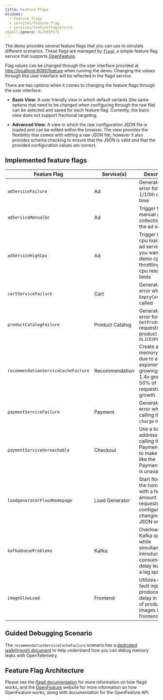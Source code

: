 ```yaml
---
title: Feature Flags
aliases:
  - feature_flags
  - services/feature-flag
  - services/featureflagservice
cSpell:ignore: OLJCESPC7Z
---
```


The demo provides several feature flags that you can use to simulate different
scenarios. These flags are managed by [`flagd`](https://flagd.dev), a simple
feature flag service that supports [OpenFeature](https://openfeature.dev).

Flag values can be changed through the user interface provided at
<http://localhost:8080/feature> when running the demo. Changing the values
through this user interface will be reflected in the flagd service.

There are two options when it comes to changing the feature flags through the
user interface:

- **Basic View**: A user friendly view in which default variants (the same
  options that need to be changed when configuring through the raw file) can be
  selected and saved for each feature flag. Currently, the basic view does not
  support fractional targeting.

- **Advanced View**: A view in which the raw configuration JSON file is loaded
  and can be edited within the browser. The view provides the flexibility that
  comes with editing a raw JSON file, however it also provides schema checking
  to ensure that the JSON is valid and that the provided configuration values
  are correct.

## Implemented feature flags

| Feature Flag                        | Service(s)      | Description                                                                                               |
| ----------------------------------- | --------------- | --------------------------------------------------------------------------------------------------------- |
| `adServiceFailure`                  | Ad              | Generate an error for `GetAds` 1/10th of the time                                                         |
| `adServiceManualGc`                 | Ad              | Trigger full manual garbage collections in the ad service                                                 |
| `adServiceHighCpu`                  | Ad              | Trigger high cpu load in the ad service. If you want to demo cpu throttling, set cpu resource limits      |
| `cartServiceFailure`                | Cart            | Generate an error whenever `EmptyCart` is called                                                          |
| `productCatalogFailure`             | Product Catalog | Generate an error for `GetProduct` requests with product ID: `OLJCESPC7Z`                                 |
| `recommendationServiceCacheFailure` | Recommendation  | Create a memory leak due to an exponentially growing cache. 1.4x growth, 50% of requests trigger growth.  |
| `paymentServiceFailure`             | Payment         | Generate an error when calling the `charge` method.                                                       |
| `paymentServiceUnreachable`         | Checkout        | Use a bad address when calling the PaymentService to make it seem like the PaymentService is unavailable. |
| `loadgeneratorFloodHomepage`        | Load Generator  | Start flooding the homepage with a huge amount of requests, configurable by changing flagd JSON on state. |
| `kafkaQueueProblems`                | Kafka           | Overloads Kafka queue while simultaneously introducing a consumer side delay leading to a lag spike.      |
| `imageSlowLoad`                     | Frontend        | Utilizes envoy fault injection, produces a delay in loading of product images in the frontend.            |

## Guided Debugging Scenario

The `recommendationServiceCacheFailure` scenario has a [dedicated walkthrough document](recommendation-cache/index.md) to help understand how you can debug memory leaks with OpenTelemetry.

## Feature Flag Architecture

Please see the [flagd documentation](https://flagd.dev) for more information on
how flagd works, and the [OpenFeature](https://openfeature.dev) website for more
information on how OpenFeature works, along with documentation for the
OpenFeature API.